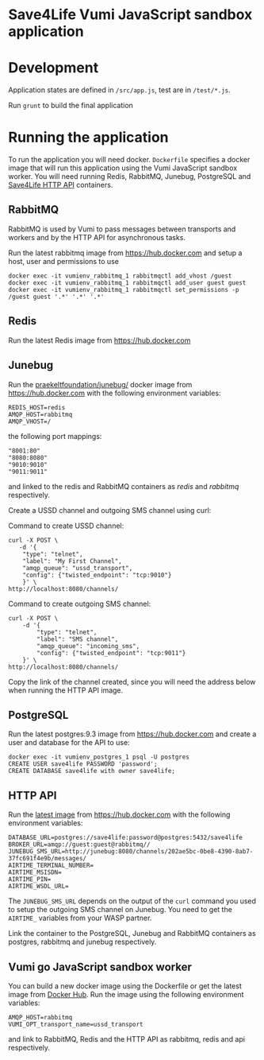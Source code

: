 Save4Life Vumi JavaScript sandbox application
=============================================

# Development

Application states are defined in `/src/app.js`, test are in `/test/*.js`.

Run `grunt` to build the final application

# Running the application

To run the application you will need docker. `Dockerfile` specifies a docker image that will run this application using the Vumi JavaScript sandbox worker. You will need running Redis, RabbitMQ, Junebug, PostgreSQL and [Save4Life HTTP API](https://github.com/dirkcuys/save4life) containers.

## RabbitMQ

RabbitMQ is used by Vumi to pass messages between transports and workers and by the HTTP API for asynchronous tasks.

Run the latest rabbitmq image from https://hub.docker.com and setup a host, user and permissions to use

    docker exec -it vumienv_rabbitmq_1 rabbitmqctl add_vhost /guest
    docker exec -it vumienv_rabbitmq_1 rabbitmqctl add_user guest guest
    docker exec -it vumienv_rabbitmq_1 rabbitmqctl set_permissions -p /guest guest '.*' '.*' '.*'

## Redis

Run the latest Redis image from https://hub.docker.com

## Junebug

Run the [praekeltfoundation/junebug/](https://hub.docker.com/r/praekeltfoundation/junebug) docker image from https://hub.docker.com with the following environment variables:

    REDIS_HOST=redis
    AMQP_HOST=rabbitmq
    AMQP_VHOST=/

the following port mappings:

    "8001:80"
    "8080:8080"
    "9010:9010"
    "9011:9011"

and linked to the redis and RabbitMQ containers as *redis* and *rabbitmq* respectively.

Create a USSD channel and outgoing SMS channel using curl:

Command to create USSD channel:

    curl -X POST \                                                              
       -d '{
        "type": "telnet",
        "label": "My First Channel",
        "amqp_queue": "ussd_transport",
        "config": {"twisted_endpoint": "tcp:9010"}
        }' \
    http://localhost:8080/channels/

Command to create outgoing SMS channel:

    curl -X POST \
        -d '{
            "type": "telnet",
            "label": "SMS channel",
            "amqp_queue": "incoming_sms",
            "config": {"twisted_endpoint": "tcp:9011"} 
        }' \
    http://localhost:8080/channels/

Copy the link of the channel created, since you will need the address below when running the HTTP API image.

## PostgreSQL

Run the latest postgres:9.3 image from https://hub.docker.com and create a user and database for the API to use:

    docker exec -it vumienv_postgres_1 psql -U postgres
    CREATE USER save4life PASSWORD 'password';
    CREATE DATABASE save4life with owner save4life;

## HTTP API

Run the [latest image]() from https://hub.docker.com with the following environment variables:

    DATABASE_URL=postgres://save4life:password@postgres:5432/save4life
    BROKER_URL=amqp://guest:guest@rabbitmq//
    JUNEBUG_SMS_URL=http://junebug:8080/channels/202ae5bc-0be8-4390-8ab7-37fc691f4e9b/messages/
    AIRTIME_TERMINAL_NUMBER=
    AIRTIME_MSISDN=
    AIRTIME_PIN=
    AIRTIME_WSDL_URL=

The `JUNEBUG_SMS_URL` depends on the output of the `curl` command you used to setup the outgoing SMS channel on Junebug. You need to get the `AIRTIME_` variables from your WASP partner.

Link the container to the PostgreSQL, Junebug and RabbitMQ containers as postgres, rabbitmq and junebug respectively.

## Vumi go JavaScript sandbox worker

You can build a new docker image using the Dockerfile or get the latest image from [Docker Hub](https://hub.docker.com/r/dirkcuys/save4life-vumi/). Run the image using the following environment variables:

    AMQP_HOST=rabbitmq
    VUMI_OPT_transport_name=ussd_transport

and link to RabbitMQ, Redis and the HTTP API as rabbitmq, redis and api respectively.

